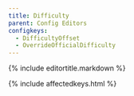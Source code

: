 ```yaml
---
title: Difficulty
parent: Config Editors
configkeys:
  - DifficultyOffset
  - OverrideOfficialDifficulty
---
```

{% include editortitle.markdown %}

{% include affectedkeys.html %}